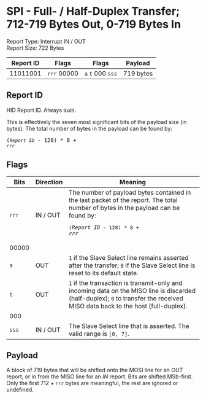 
# SPI - Full- / Half-Duplex Transfer; 712-719 Bytes Out, 0-719 Bytes In
Report Type: Interrupt IN / OUT<br />
Report Size: 722 Bytes

| Report ID | Flags | Flags | Payload |
|-----------|-------|-------|---------|
| 11011001 | `rrr`&nbsp;00000 | `a`&nbsp;`t`&nbsp;000&nbsp;`sss` | 719 bytes |

## Report ID
HID Report ID.  Always `0xd9`.

This is effectively the seven most significant bits of the payload size (in bytes).  The total number of bytes in the payload can be found by: <pre>(*`Report ID`* - 128) * 8 + *`rrr`*</pre>

## Flags
| Bits  | Direction | Meaning |
|-------|-----------|---------|
| `rrr` | IN / OUT  | The number of payload bytes contained in the last packet of the report.  The total number of bytes in the payload can be found by: <pre>(*`Report ID`* - 128) * 8 + *`rrr`*</pre> |
| 00000 |          |                                                                       |
| `a`   | OUT      | `1` if the Slave Select line remains asserted after the transfer; `0` if the Slave Select line is reset to its default state. |
| `t`   | OUT      | `1` if the transaction is transmit-only and incoming data on the MISO line is discarded (half-duplex); `0` to transfer the received MISO data back to the host (full-duplex). |
| 000   |          |                                                                       |
| `sss` | IN / OUT | The Slave Select line that is asserted.  The valid range is `[0, 7]`. |

## Payload
A block of 719 bytes that will be shifted onto the MOSI line for an *OUT* report, or in from the MISO line for an *IN* report.  Bits are shifted MSb-first.  Only the first 712 + *`rrr`* bytes are meaningful, the rest are ignored or undefined.
